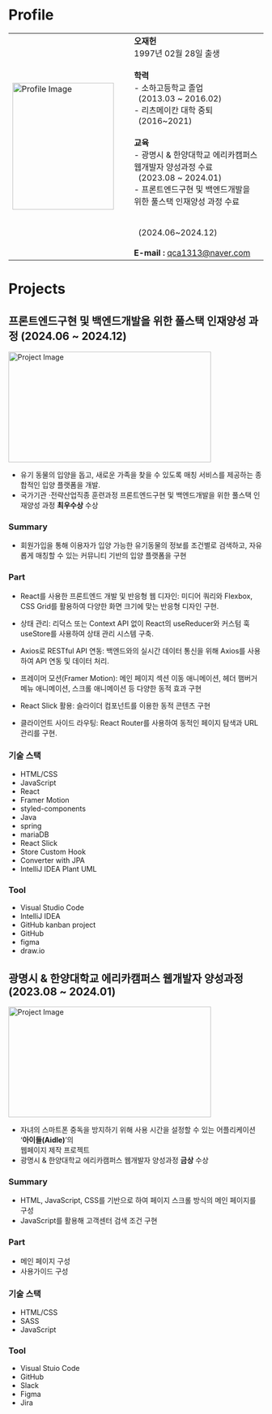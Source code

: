 # Profile

<table>
  <tr>
    <td style="width: 30%; padding-right: 20px;">
      <img src="https://github.com/user-attachments/assets/272b594e-7513-4ea0-8f1e-0519733b8df3" alt="Profile Image" width="200" height="250">
    </td>
    <td style="vertical-align: bottom; padding-left: 20px; width: 70%;">
      <strong>오재헌</strong><br>
      1997년 02월 28일 출생<br><br>
      <strong>학력</strong><br>
      - 소하고등학교 졸업<br>
    &nbsp&nbsp(2013.03 ~ 2016.02)<br>
      - 리츠메이칸 대학 중퇴<br>&nbsp&nbsp(2016~2021)<br><br>
      <strong>교육</strong><br>
      - 광명시 & 한양대학교 에리카캠퍼스 웹개발자 양성과정 수료<br>&nbsp&nbsp(2023.08 ~ 2024.01)<br>
      - 프론트엔드구현 및 백엔드개발을 위한 풀스택 인재양성 과정 수료 &nbsp &nbsp &nbsp &nbsp&nbsp &nbsp&nbsp &nbsp&nbsp &nbsp&nbsp &nbsp&nbsp &nbsp&nbsp &nbsp&nbsp &nbsp&nbsp &nbsp&nbsp &nbsp&nbsp &nbsp&nbsp &nbsp&nbsp &nbsp&nbsp &nbsp&nbsp &nbsp&nbsp &nbsp&nbsp &nbsp&nbsp &nbsp&nbsp &nbsp&nbsp &nbsp&nbsp &nbsp<br>&nbsp&nbsp(2024.06~2024.12)<br><br>
      <strong>E-mail :</strong> <a href="mailto:qca1313@naver.com">qca1313@naver.com</a><br>
      <!--<strong>GitHub :</strong> <a href="https://github.com/ohjaeheon1/">https://github.com/ohjaeheon1/</a><br>-->
    </td>
  </tr>
</table>

# Projects
## 프론트엔드구현 및 백엔드개발을 위한 풀스택 인재양성 과정 (2024.06 ~ 2024.12)

<img src="https://github.com/user-attachments/assets/ebb73ebe-a3bb-44d1-b38b-59d085a2583a" alt="Project Image" width="400" height="218"><br>

<!--### Topic-->
- 유기 동물의 입양을 돕고, 새로운 가족을 찾을 수 있도록 매칭 서비스를 제공하는 종합적인 입양 플랫폼을 개발.
- 국가기관 ·전략산업직종 훈련과정 프론트엔드구현 및 백엔드개발을 위한 풀스택 인재양성 과정 **최우수상** 수상

### Summary

- 회원가입을 통해 이용자가 입양 가능한 유기동물의 정보를 조건별로 검색하고, 자유롭게 매칭할 수 있는 커뮤니티 기반의 입양 플랫폼을 구현

### Part

- React를 사용한 프론트엔드 개발 및 반응형 웹 디자인:  미디어 쿼리와 Flexbox, CSS Grid를 활용하여 다양한 화면 크기에 맞는 반응형 디자인 구현.

- 상태 관리: 리덕스 또는 Context API 없이 React의 useReducer와 커스텀 훅 useStore를 사용하여 상태 관리 시스템 구축.

- Axios로 RESTful API 연동: 백엔드와의 실시간 데이터 통신을 위해 Axios를 사용하여 API 연동 및 데이터 처리.

- 프레이머 모션(Framer Motion): 메인 페이지 섹션 이동 애니메이션, 헤더 햄버거 메뉴 애니메이션, 스크롤 애니메이션 등 다양한 동적 효과 구현

- React Slick 활용: 슬라이더 컴포넌트를 이용한 동적 콘텐츠 구현

- 클라이언트 사이드 라우팅: React Router를 사용하여 동적인 페이지 탐색과 URL 관리를 구현.


### 기술 스택
- HTML/CSS
- JavaScript
- React
- Framer Motion
- styled-components
- Java
- spring
- mariaDB
- React Slick
- Store Custom Hook
- Converter with JPA
- IntelliJ IDEA Plant UML
### Tool
- Visual Studio Code
- IntelliJ IDEA
- GitHub kanban project
- GitHub
- figma
- draw.io

## 광명시 & 한양대학교 에리카캠퍼스 웹개발자 양성과정 (2023.08 ~ 2024.01)

<img src="https://github.com/choijk917/portfolio/assets/148047944/97c1aa44-b48f-45b7-8d1b-7d098c1db1e3" alt="Project Image" width="400" height="218"><br>  

<!--### Topic-->
- 자녀의 스마트폰 중독을 방지하기 위해 사용 시간을 설정할 수 있는 어플리케이션 ‘**아이들(Aidle)**’의<br>
  웹페이지 제작 프로젝트  
- 광명시 & 한양대학교 에리카캠퍼스 웹개발자 양성과정 **금상** 수상

### Summary
- HTML, JavaScript, CSS를 기반으로 하여 페이지 스크롤 방식의 메인 페이지를 구성
- JavaScript를 활용해 고객센터 검색 조건 구현

### Part
- 메인 페이지 구성
- 사용가이드 구성

### 기술 스택
- HTML/CSS
- SASS
- JavaScript

### Tool
- Visual Stuio Code
- GitHub
- Slack
- Figma
- Jira
